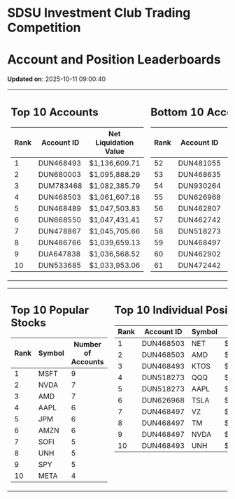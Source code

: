 # SDSU Investment Club Trading Competition 
 # Account and Position Leaderboards

**Updated on**: 2025-10-11 09:00:40

<table><tr><td valign="top">

## Top 10 Accounts
| Rank | Account ID | Net Liquidation Value |
|------|------------|-----------------------|
| 1 | DUN468493 | $1,136,609.71 |
| 2 | DUN680003 | $1,095,888.29 |
| 3 | DUM783468 | $1,082,385.79 |
| 4 | DUN468503 | $1,061,607.18 |
| 5 | DUN468489 | $1,047,503.83 |
| 6 | DUN668550 | $1,047,431.41 |
| 7 | DUN478867 | $1,045,705.66 |
| 8 | DUN486766 | $1,039,659.13 |
| 9 | DUA647838 | $1,036,568.52 |
| 10 | DUN533685 | $1,033,953.06 |

</td><td valign="top">

## Bottom 10 Accounts
| Rank | Account ID | Net Liquidation Value |
|------|------------|-----------------------|
| 52 | DUN481055 | $996,507.77 |
| 53 | DUN468635 | $991,799.51 |
| 54 | DUN930264 | $981,302.16 |
| 55 | DUN626968 | $981,101.36 |
| 56 | DUN462807 | $978,291.64 |
| 57 | DUN462742 | $973,104.20 |
| 58 | DUN518273 | $971,686.76 |
| 59 | DUN468497 | $967,530.23 |
| 60 | DUN462902 | $942,652.77 |
| 61 | DUN472442 | $795,703.89 |

</td></tr></table>

<table><tr><td valign="top">

## Top 10 Popular Stocks
| Rank | Symbol | Number of Accounts |
|------|--------|--------------------|
| 1 | MSFT | 9 |
| 2 | NVDA | 7 |
| 3 | AMD | 7 |
| 4 | AAPL | 6 |
| 5 | JPM | 6 |
| 6 | AMZN | 6 |
| 7 | SOFI | 5 |
| 8 | UNH | 5 |
| 9 | SPY | 5 |
| 10 | META | 4 |

</td><td valign="top">

## Top 10 Individual Positions
| Rank | Account ID | Symbol | Cost | Total Value |
|------|------------|--------|-----------|-------------|
| 1 | DUN468503 | NET | $2,222,350.22 | $2,222,350.22 |
| 2 | DUN468503 | AMD | $484,965.07 | $484,965.07 |
| 3 | DUN468493 | KTOS | $375,025.68 | $375,025.68 |
| 4 | DUN518273 | QQQ | $301,122.51 | $301,122.51 |
| 5 | DUN518273 | AAPL | $256,444.20 | $256,444.20 |
| 6 | DUN626968 | TSLA | $225,886.51 | $225,886.51 |
| 7 | DUN468497 | VZ | $200,023.20 | $200,023.20 |
| 8 | DUN468497 | TM | $200,005.73 | $200,005.73 |
| 9 | DUN468497 | NVDA | $200,005.30 | $200,005.30 |
| 10 | DUN468493 | UNH | $200,003.43 | $200,003.43 |

</td></tr></table>
